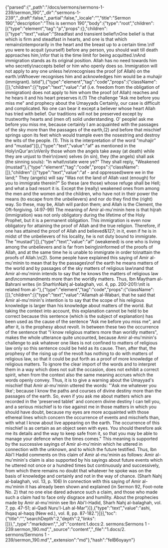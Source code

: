 {"parsed":{"_path":"/docs/sermons/sermons-1-239/sermon_190","_dir":"sermons-1-239","_draft":false,"_partial":false,"_locale":"","title":"Sermon 190","description":"This is sermon 190","body":{"type":"root","children":[{"type":"element","tag":"p","props":{},"children":[{"type":"text","value":"Steadfast and transient belief\nOne belief is that which is firm and steadfast in hearts, and one is that which remains\ntemporarily in the heart and the breast up to a certain time.\nIf you were to acquit (yourself) before any person, you should wait till death approaches him,\nfor that is the time limit for being acquitted.\nAnd immigration stands as its original position. Allah has no need towards him who secretly\naccepts belief or him who openly does so. Immigration will not apply to any one unless he\nrecognises the proof (of Allah) on the earth.\nWhoever recognises him and acknowledges him would be a muhajir (immigrant). Istid"},{"type":"element","tag":"code","props":{"className":[]},"children":[{"type":"text","value":"af (i.e. freedom from the obligation of immigration) does not apply to him whom the proof (of Allah) reaches and he hears it and his heart preserves it.(1) The challenge \"Ask me before you miss me\" and prophecy about the Umayyads Certainly, our case is difficult and complicated. No one can bear it except a believer whose heart Allah has tried with belief. Our traditions will not be preserved except by trustworthy hearts and (men of) solid understanding. O' people! ask me before you miss me, because certainly I am acquainted with the passages of the sky more than the passages of the earth,(2) and before that mischief springs upon its feet which would trample even the nosestring and destroy the wits of the people. (1). This is the interpretation of the word \"muhajir\" and \"mustad"}]},{"type":"text","value":"af\" as mentioned in the Holy\nQur'an:\nVerily those whom the angels take away (at death) while they are unjust to their\n(own) selves (in sin), they (the angels) shall ask (the sinning souls): \"In what\nstate were ye?\" They shall reply, \"Weakened (mustad"},{"type":"element","tag":"code","props":{"className":[]},"children":[{"type":"text","value":"af - and oppressed)were we in the land;\" They (angels) will say \"Was not the land of Allah vast (enough) for you to immigrate therein?\" So these (are those) whose refuge shall be Hell; and what a bad resort it is. Except the (really) weakened ones from among the men and the women and the children, who have not in their power the means (to escape from the unbelievers) and nor do they find the (right) way. So these, may be, Allah will pardon them; and Allah is the Clement, the Oft-forgiving. (4:97-99) The meaning of Amir al-mu'minin here is that hijrah (immigration) was not only obligatory during the lifetime of the Holy Prophet, but it is a permanent obligation. This immigration is even now obligatory for attaining the proof of Allah and the true religion. Therefore, if one has attained the proof of Allah and believed&127; in it, even if he is in midst of the unbelievers of his locality, he is not duty bound to immigrate. The \"mustad"}]},{"type":"text","value":"af\" (weakened) is one who is living among the unbelievers and is far from being\ninformed of the proofs of Allah, and at the same time he is unable to immigrate in order to\nattain the proofs of Allah.\n(2). Some people have explained this saying of Amir al-mu'minin to mean that by the passages\nof the earth he means matters of the world and by passages of the sky matters of religious law\nand that Amir al-mu'minin intends to say that he knows the matters of religious law and\ncommandments more than the worldly matters. Thus, Ibn Maytham al-Bahrani writes (in Sharh\nNahj al-balaghah, vol. 4, pp. 200-201):\nIt is related from al-"},{"type":"element","tag":"code","props":{"className":[]},"children":[{"type":"text","value":"Allamah al-Wabari, that he said that Amir al-mu'minin's intention is to say that the scope of his religious knowledge is larger than his knowledge about matters of the world. But taking the context into account, this explanation cannot be held to be correct because this sentence (which is the subject of explanation) has been used as the cause of the sentence \"Ask me before you miss me\", and after it, is the prophesy about revolt. In between these two the occurrence of the sentence that \"I know religious matters more than worldly matters\", makes the whole utterance quite uncounted, because Amir al-mu'minin's challenge to ask whatever one likes is not confined to matters of religious law only so this sentence could be held as its cause. Then, after that, the prophesy of the rising up of the revolt has nothing to do with matters of religious law, so that it could be put forth as a proof of more knowledge of religious matters. To ignore the clear import of the words and to interpret them in a way which does not suit the occasion, does not exhibit a correct spirit, when from the context also the same meaning accrues which the words openly convey. Thus, it is to give a warning about the Umayyad's mischief that Amir al-mu'minin uttered the words: \"'Ask me whatever you like'; because I know the paths and courses of divine destiny more than the passages of the earth. So, even if you ask me about matters which are recorded in the 'preserved tablet' and concern divine destiny I can tell you, and a serious mischief is to rise against me in those matters in which you should have doubt, because my eyes are more acquainted with those ethereal lines which concern the occurrence of events and mischiefs than, with what I know about live appearing on the earth. The occurrence of this mischief is as certain as an object seen with eyes. You should therefore ask me its details and the way to keep safe from it, so that you may be able to manage your defence when the times comes.\" This meaning is supported by the successive sayings of Amir al-mu'minin which he uttered in connection with the unknown, and to which the future testified. Thus, Ibn Abi'l Hadid comments on this claim of Amir al-mu'minin as follows: Amir al-mu'minin's claim is also supported by his sayings about future events which he uttered not once or a hundred times but continuously and successively, from which there remains no doubt that whatever he spoke was on the basis of knowledge and certainly and not in the way of chance. (Sharh Nahj al-balaghah, vol. 13, p. 106) In connection with this saying of Amir al-mu'minin it has already been shown and explained (in Sermon 92, Foot-note No. 2) that no one else dared advance such a claim, and those who made such a claim had to face only disgrace and humility. About the prophecies made by Amir al-mu'minin see Ibn Abi'l-Hadid, Sharh Nahj al-balaghah, vol. 7, pp. 47-51; al-Qadi Nuru'l-Lah al-Mar"}]},{"type":"text","value":"ashi, Ihqaq al-haqq (New ed.), vol. 8, pp. 87-182."}]}],"toc":{"title":"","searchDepth":2,"depth":2,"links":[]}},"_type":"markdown","_id":"content:1.docs:2. sermons:Sermons 1 - 239:sermon_190.md","_source":"content","_file":"1.docs/2. sermons/Sermons 1 - 239/sermon_190.md","_extension":"md"},"hash":"feIB6oyayn"}